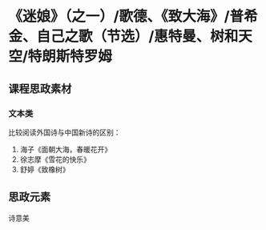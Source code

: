 # 《迷娘》（之一）/歌德、《致大海》/普希金、自己之歌（节选）/惠特曼、树和天空/特朗斯特罗姆

## 课程思政素材

### 文本类

比较阅读外国诗与中国新诗的区别：

1. 海子《面朝大海，春暖花开》
2. 徐志摩《雪花的快乐》
3. 舒婷《致橡树》

## 思政元素

诗意美
